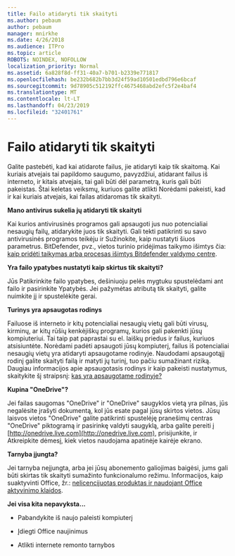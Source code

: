 ```yaml
---
title: Failo atidaryti tik skaityti
ms.author: pebaum
author: pebaum
manager: mnirkhe
ms.date: 4/26/2018
ms.audience: ITPro
ms.topic: article
ROBOTS: NOINDEX, NOFOLLOW
localization_priority: Normal
ms.assetid: 6a828f8d-ff31-40a7-b701-b2339e771817
ms.openlocfilehash: be232b682b7bb3d24f59ad10501edbd796e6bcaf
ms.sourcegitcommit: 9d78905c512192ffc4675468abd2efc5f2e4baf4
ms.translationtype: MT
ms.contentlocale: lt-LT
ms.lasthandoff: 04/23/2019
ms.locfileid: "32401761"
---
```

# <a name="file-open-read-only"></a>Failo atidaryti tik skaityti

Galite pastebėti, kad kai atidarote failus, jie atidaryti kaip tik skaitomą. Kai kuriais atvejais tai papildomo saugumo, pavyzdžiui, atidarant failus iš interneto, ir kitais atvejais, tai gali būti dėl parametrą, kuris gali būti pakeistas. Štai keletas veiksmų, kuriuos galite atlikti Norėdami pakeisti, kad ir kai kuriais atvejais, kai failas atidaromas tik skaityti.
  
 **Mano antivirus sukelia jų atidaryti tik skaityti**
  
Kai kurios antivirusinės programos gali apsaugoti jus nuo potencialiai nesaugių failų, atidarykite juos tik skaityti. Gali tekti patikrinti su savo antivirusinės programos teikėju ir Sužinokite, kaip nustatyti šiuos parametrus. BitDefender, pvz., vietos turinio pridėjimas taikymo išimtys čia: [kaip pridėti taikymas arba procesas išimtys Bitdefender valdymo centre](https://www.bitdefender.com/support/how-to-add-application-or-process-exclusions-in-bitdefender-control-center-1119.mdl).
  
 **Yra failo ypatybes nustatyti kaip skirtus tik skaityti?**
  
Jūs Patikrinkite failo ypatybes, dešiniuoju pelės mygtuku spustelėdami ant failo ir pasirinkite Ypatybės. Jei pažymėtas atributą tik skaityti, galite nuimkite jį ir spustelėkite gerai.
  
 **Turinys yra apsaugotas rodinys**
  
Failuose iš interneto ir kitų potencialiai nesaugių vietų gali būti virusų, kirminų, ar kitų rūšių kenkėjiškų programų, kurios gali pakenkti jūsų kompiuteriui. Tai taip pat paprastai su el. laiškų priedus ir failus, kuriuos atsisiuntėte. Norėdami padėti apsaugoti jūsų kompiuterį, failus iš potencialiai nesaugių vietų yra atidaryti apsaugotame rodinyje. Naudodami apsaugotąjį rodinį galite skaityti failą ir matyti jų turinį, tuo pačiu sumažinant riziką. Daugiau informacijos apie apsaugotasis rodinys ir kaip pakeisti nustatymus, skaitykite šį straipsnį: [kas yra apsaugotame rodinyje?](https://support.office.com/article/d6f09ac7-e6b9-4495-8e43-2bbcdbcb6653)
  
 **Kupina "OneDrive"?**
  
Jei failas saugomas "OneDrive" ir "OneDrive" saugyklos vietą yra pilnas, jūs negalėsite įrašyti dokumentą, kol jūs esate pagal jūsų skirtos vietos. Jūsų laisvos vietos "OneDrive" galite patikrinti spustelėję pranešimų centras "OneDrive" piktogramą ir pasirinkę valdyti saugyklą, arba galite pereiti į [http://onedrive.live.com](http://onedrive.live.com), prisijunkite, ir Atkreipkite dėmesį, kiek vietos naudojama apatinėje kairėje ekrano.
  
 **Tarnyba įjungta?**
  
Jei tarnyba neįjungta, arba jei jūsų abonemento galiojimas baigėsi, jums gali būti skirtas tik skaityti sumažinto funkcionalumo režimu. Informacijos, kaip suaktyvinti Office, žr.: [nelicencijuotas produktas ir naudojant Office aktyvinimo klaidos](https://support.office.com/article/unlicensed-product-and-activation-errors-in-office-0d23d3c0-c19c-4b2f-9845-5344fedc4380).
  
 **Jei visa kita nepavyksta...**
  
- Pabandykite iš naujo paleisti kompiuterį
    
- Įdiegti Office naujinimus
    
- Atlikti internete remonto tarnybos
    

